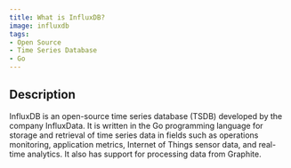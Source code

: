 ```yaml
---
title: What is InfluxDB?
image: influxdb
tags:
- Open Source
- Time Series Database
- Go
---
```

## Description

InfluxDB is an open-source time series database (TSDB) developed by the company InfluxData. It is written in the Go programming language for storage and retrieval of time series data in fields such as operations monitoring, application metrics, Internet of Things sensor data, and real-time analytics. It also has support for processing data from Graphite.